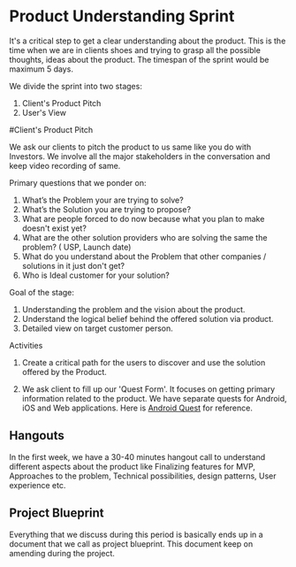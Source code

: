 # Product Understanding Sprint
It's a critical step to get a clear understanding about the product. This is the time when we are in clients shoes and trying to grasp all the possible thoughts, ideas about the product. The timespan of the sprint would be maximum 5 days.

We divide the sprint into two stages:
1. Client's Product Pitch
2. User's View

#Client's Product Pitch

We ask our clients to pitch the product to us same like you do with Investors. We involve all the major stakeholders in the conversation and keep video recording of same.

Primary questions that we ponder on:
1.  What’s the Problem your are trying to solve?
2.  What’s the Solution you are trying to propose?
3.  What are people forced to do now because what you plan to make doesn't exist yet?
4.  What are the other solution providers who are solving the same the problem? ( USP, Launch date) 
5.  What do you understand about the Problem that other companies / solutions in it just don't get?
6. Who is Ideal customer for your solution?

Goal of the stage:
1. Understanding the problem and the vision about the product.
2. Understand the logical belief behind the offered solution via product.
3. Detailed view on target customer person.

Activities
1. Create a critical path for the users to discover and use the solution offered by the Product.

2. We ask client to fill up our 'Quest Form'. It focuses on getting primary information related to the product. We have separate quests for Android, iOS and Web applications. Here is [Android Quest](https://rainingclouds.typeform.com/to/ZolKsb) for reference.

## Hangouts
In the first week, we have a 30-40 minutes hangout call to understand different aspects about the product like Finalizing features for MVP, Approaches to the problem, Technical possibilities, design patterns, User experience etc.

## Project Blueprint
Everything that we discuss during this period is basically ends up in a document that we call as project blueprint. This document keep on amending during the project.




